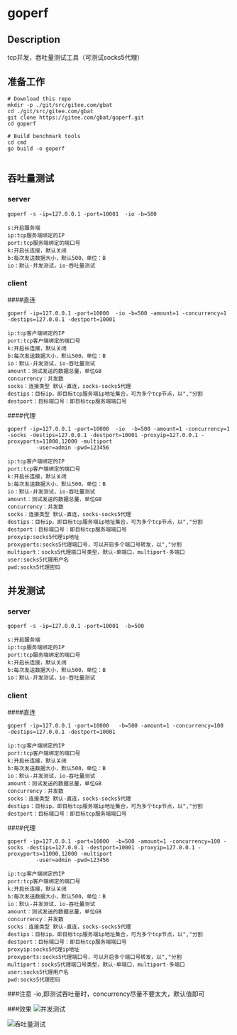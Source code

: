 # goperf

## Description
tcp并发，吞吐量测试工具（可测试socks5代理）

## 准备工作
~~~
# Download this repo
mkdir -p ./git/src/gitee.com/gbat
cd ./git/src/gitee.com/gbat
git clone https://gitee.com/gbat/goperf.git
cd goperf

# Build benchmark tools
cd cmd
go build -o goperf


~~~


## 吞吐量测试

### server
~~~
goperf -s -ip=127.0.0.1 -port=10001  -io -b=500

s:开启服务端
ip:tcp服务端绑定的IP
port:tcp服务端绑定的端口号
k:开启长连接，默认关闭
b:每次发送数据大小，默认500，单位：B
io：默认-并发测试，io-吞吐量测试
~~~

### client

####直连
~~~
goperf -ip=127.0.0.1 -port=10000  -io -b=500 -amount=1 -concurrency=1  -destips=127.0.0.1 -destport=10001

ip:tcp客户端绑定的IP
port:tcp客户端绑定的端口号
k:开启长连接，默认关闭
b:每次发送数据大小，默认500，单位：B
io：默认-并发测试，io-吞吐量测试
amount：测试发送的数据总量，单位GB
concurrency：并发数
socks：连接类型 默认-直连，socks-socks5代理
destips：目标ip，即目标tcp服务端ip地址集合，可为多个tcp节点，以","分割
destport：目标端口号：即目标tcp服务端端口号

~~~

####代理
~~~
goperf -ip=127.0.0.1 -port=10000  -io  -b=500 -amount=1 -concurrency=1 -socks -destips=127.0.0.1 -destport=10001 -proxyip=127.0.0.1 -proxyports=11000,12000 -multiport
         -user=admin -pwd=123456

ip:tcp客户端绑定的IP
port:tcp客户端绑定的端口号
k:开启长连接，默认关闭
b:每次发送数据大小，默认500，单位：B
io：默认-并发测试，io-吞吐量测试
amount：测试发送的数据总量，单位GB
concurrency：并发数
socks：连接类型 默认-直连，socks-socks5代理
destips：目标ip，即目标tcp服务端ip地址集合，可为多个tcp节点，以","分割
destport：目标端口号：即目标tcp服务端端口号
proxyip:socks5代理ip地址
proxyports:socks5代理端口号，可以开启多个端口号转发，以","分割
multiport：socks5代理端口号类型，默认-单端口，multiport-多端口
user:socks5代理用户名
pwd:socks5代理密码
~~~

## 并发测试

### server
~~~
goperf -s -ip=127.0.0.1 -port=10001  -b=500

s:开启服务端
ip:tcp服务端绑定的IP
port:tcp服务端绑定的端口号
k:开启长连接，默认关闭
b:每次发送数据大小，默认500，单位：B
io：默认-并发测试，io-吞吐量测试
~~~
### client

####直连
~~~
goperf -ip=127.0.0.1 -port=10000   -b=500 -amount=1 -concurrency=100  -destips=127.0.0.1 -destport=10001

ip:tcp客户端绑定的IP
port:tcp客户端绑定的端口号
k:开启长连接，默认关闭
b:每次发送数据大小，默认500，单位：B
io：默认-并发测试，io-吞吐量测试
amount：测试发送的数据总量，单位GB
concurrency：并发数
socks：连接类型 默认-直连，socks-socks5代理
destips：目标ip，即目标tcp服务端ip地址集合，可为多个tcp节点，以","分割
destport：目标端口号：即目标tcp服务端端口号

~~~

####代理
~~~
goperf -ip=127.0.0.1 -port=10000  -b=500 -amount=1 -concurrency=100 -socks -destips=127.0.0.1 -destport=10001 -proxyip=127.0.0.1 -proxyports=11000,12000 -multiport
         -user=admin -pwd=123456

ip:tcp客户端绑定的IP
port:tcp客户端绑定的端口号
k:开启长连接，默认关闭
b:每次发送数据大小，默认500，单位：B
io：默认-并发测试，io-吞吐量测试
amount：测试发送的数据总量，单位GB
concurrency：并发数
socks：连接类型 默认-直连，socks-socks5代理
destips：目标ip，即目标tcp服务端ip地址集合，可为多个tcp节点，以","分割
destport：目标端口号：即目标tcp服务端端口号
proxyip:socks5代理ip地址
proxyports:socks5代理端口号，可以开启多个端口号转发，以","分割
multiport：socks5代理端口号类型，默认-单端口，multiport-多端口
user:socks5代理用户名
pwd:socks5代理密码
~~~
###注意
-io,即测试吞吐量时，concurrency尽量不要太大，默认值即可

###效果
![并发测试](https://images.gitee.com/uploads/images/2020/0708/175505_9c1b6167_671199.png "concurrency.png")

![吞吐量测试](https://images.gitee.com/uploads/images/2020/0708/175526_6d292e68_671199.png "iops.png")


